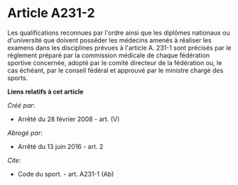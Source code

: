 # Article A231-2

Les qualifications reconnues par l'ordre ainsi que les diplômes nationaux ou d'université que doivent posséder les médecins
amenés à réaliser les examens dans les disciplines prévues à l'article A. 231-1 sont précisés par le règlement préparé par la
commission médicale de chaque fédération sportive concernée, adopté par le comité directeur de la fédération ou, le cas
échéant, par le conseil fédéral et approuvé par le ministre chargé des sports.

**Liens relatifs à cet article**

_Créé par_:

  - Arrêté du 28 février 2008 - art. (V)

_Abrogé par_:

  - Arrêté du 13 juin 2016 - art. 2

_Cite_:

  - Code du sport. - art. A231-1 (Ab)

